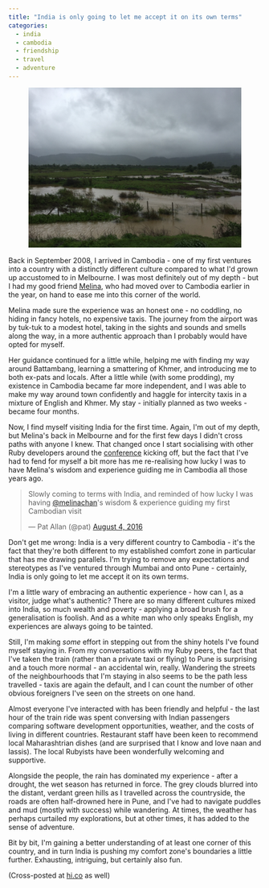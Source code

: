 ```yaml
---
title: "India is only going to let me accept it on its own terms"
categories:
  - india
  - cambodia
  - friendship
  - travel
  - adventure
---
```


<figure>
<img src="/images/indian-countryside.jpg" alt="The view from the train between Mumbai and Pune" />
</figure>

Back in September 2008, I arrived in Cambodia - one of my first ventures into a country with a distinctly different culture compared to what I'd grown up accustomed to in Melbourne. I was most definitely out of my depth - but I had my good friend [Melina](https://twitter.com/melinachan), who had moved over to Cambodia earlier in the year, on hand to ease me into this corner of the world.

Melina made sure the experience was an honest one - no coddling, no hiding in fancy hotels, no expensive taxis. The journey from the airport was by tuk-tuk to a modest hotel, taking in the sights and sounds and smells along the way, in a more authentic approach than I probably would have opted for myself.

Her guidance continued for a little while, helping me with finding my way around Battambang, learning a smattering of Khmer, and introducing me to both ex-pats and locals. After a little while (with some prodding), my existence in Cambodia became far more independent, and I was able to make my way around town confidently and haggle for intercity taxis in a mixture of English and Khmer. My stay - initially planned as two weeks - became four months.

Now, I find myself visiting India for the first time. Again, I'm out of my depth, but Melina's back in Melbourne and for the first few days I didn't cross paths with anyone I knew. That changed once I start socialising with other Ruby developers around the [conference](http://www.deccanrubyconf.org) kicking off, but the fact that I've had to fend for myself a bit more has me re-realising how lucky I was to have Melina's wisdom and experience guiding me in Cambodia all those years ago.

<blockquote class="twitter-tweet" data-lang="en"><p lang="en" dir="ltr">Slowly coming to terms with India, and reminded of how lucky I was having <a href="https://twitter.com/melinachan">@melinachan</a>&#39;s wisdom &amp; experience guiding my first Cambodian visit</p>&mdash; Pat Allan (@pat) <a href="https://twitter.com/pat/status/761234458397712388">August 4, 2016</a></blockquote> <script async src="//platform.twitter.com/widgets.js" charset="utf-8"></script>

Don't get me wrong: India is a very different country to Cambodia - it's the fact that they're both different to my established comfort zone in particular that has me drawing parallels. I'm trying to remove any expectations and stereotypes as I've ventured through Mumbai and onto Pune - certainly, India is only going to let me accept it on its own terms.

I'm a little wary of embracing an authentic experience - how can I, as a visitor, judge what's authentic? There are so many different cultures mixed into India, so much wealth and poverty - applying a broad brush for a generalisation is foolish. And as a white man who only speaks English, my experiences are always going to be tainted.

Still, I'm making _some_ effort in stepping out from the shiny hotels I've found myself staying in. From my conversations with my Ruby peers, the fact that I've taken the train (rather than a private taxi or flying) to Pune is surprising and a touch more normal - an accidental win, really. Wandering the streets of the neighbourhoods that I'm staying in also seems to be the path less travelled - taxis are again the default, and I can count the number of other obvious foreigners I've seen on the streets on one hand.

Almost everyone I've interacted with has been friendly and helpful - the last hour of the train ride was spent conversing with Indian passengers comparing software development opportunities, weather, and the costs of living in different countries. Restaurant staff have been keen to recommend local Maharashtrian dishes (and are surprised that I know and love naan and lassis). The local Rubyists have been wonderfully welcoming and supportive.

Alongside the people, the rain has dominated my experience - after a drought, the wet season has returned in force. The grey clouds blurred into the distant, verdant green hills as I travelled across the countryside, the roads are often half-drowned here in Pune, and I've had to navigate puddles and mud (mostly with success) while wandering. At times, the weather has perhaps curtailed my explorations, but at other times, it has added to the sense of adventure.

Bit by bit, I'm gaining a better understanding of at least one corner of this country, and in turn India is pushing my comfort zone's boundaries a little further. Exhausting, intriguing, but certainly also fun.

(Cross-posted at [hi.co](http://hitotoki.org/moments/kzqividk) as well)
